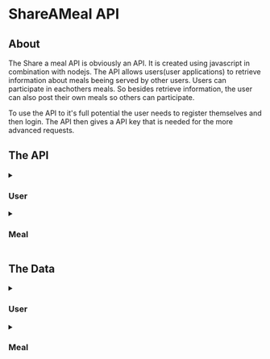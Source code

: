 # ShareAMeal API

## About
The Share a meal API is obviously an API. It is created using javascript in combination with nodejs.
The API allows users(user applications) to retrieve information about meals beeing served by other users. Users can participate in eachothers meals. So besides retrieve information, the user can also post their own meals so others can participate.

To use the API to it's full potential the user needs to register themselves and then login. The API then gives a API key that is needed for the more advanced requests.

## The API

<details><summary><h3>User</h3></summary>
<p>

- REGISTER USER: post("/api/user")
- GET ALL USERS: get("/api/user")
- GET USERS BY ID: get("/api/user/*id*")
- GET PERSONAL PROFILE: get("/api/profile")
- UPDATE USER: put("/api/user/*id*")
- DELETE USER: delete("/api/user/*id*")

- LOGIN: post("/api/auth/login")

</p>
</details>
<details><summary><h3>Meal</h3></summary>
<p>

- REGISTER MEAL: post("/api/meal")
- GET ALL MEALS: get("/api/meal")
- GET MEALS BY ID: get("/api/meal/*id*")
- UPDATE MEALS: put("/api/meal/*id*")
- DELETE MEALS: delete("/api/meal/*id*")

- SIGN UP TO MEAL: post("/api/meal/*id*/signup")
- SIGN OUT TO MEAL: post("/api/meal/*id*/signout")

</p>
</details>

## The Data
<details><summary><h3>User</h3></summary>
<p>

```
{
    "firstName": string,
    "lastName": string,
    "isActive": number,
    "emailAdress": string(validated),
    "password": string,
    "phoneNumber": string(validated),
    "roles": string('admin', 'editor', 'guest'),
    "street": string,
    "city": string
}
```

</p>
</details>

<details><summary><h3>Meal</h3></summary>
<p>

```
{
    "isActive": number,
    "isVega": number,
    "isVegan": number,
    "isToTakeHome": number,
    "dateTime": string,
    "maxAmountOfParticipants": number,
    "price": number,
    "imageUrl": string,
    "name": string,
    "description": string,
    "allergenes": string('gluten', 'lactose', 'noten')
}
```

</p>
</details>
